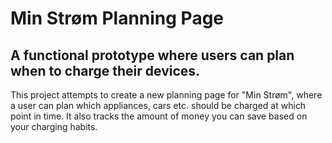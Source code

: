 # Min Strøm Planning Page

## A functional prototype where users can plan when to charge their devices.

This project attempts to create a new planning page for "Min Strøm", where a user can plan which appliances, cars etc. should be charged at which point in time. It also tracks the amount of money you can save based on your charging habits.

